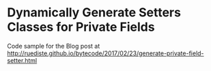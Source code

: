 # Dynamically Generate Setters Classes for Private Fields

Code sample for the Blog post at http://ruediste.github.io/bytecode/2017/02/23/generate-private-field-setter.html